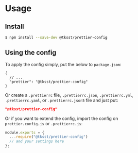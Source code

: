 # Usage

## Install

```bash
$ npm install --save-dev @tksst/prettier-config
```

## Using the config

To apply the config simply, put the below to `package.json`:

```jsonc
{
  // ...
  "prettier": "@tksst/prettier-config"
}
```

Or create a `.prettierrc` file, `.prettierrc.json`, `.prettierrc.yml`, `.prettierrc.yaml`, or `.prettierrc.json5` file and just put:

```json
"@tksst/prettier-config"
```

Or if you want to extend the config, import the config on `prettier.config.js` or `.prettierrc.js`:

```javascript
module.exports = {
  ...require("@tksst/prettier-config")
  // and your settings here
};
```
